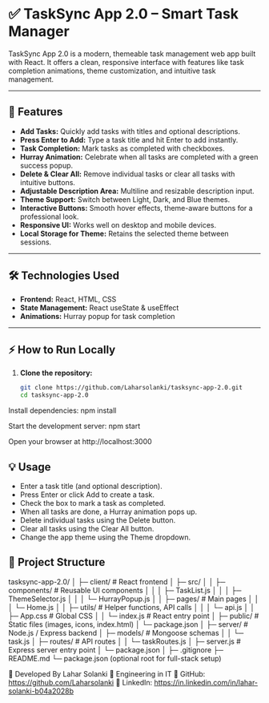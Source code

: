 # ✅ TaskSync App 2.0 – Smart Task Manager

TaskSync App 2.0 is a modern, themeable task management web app built with React. It offers a clean, responsive interface with features like task completion animations, theme customization, and intuitive task management.

---

## 🚀 Features

- **Add Tasks:** Quickly add tasks with titles and optional descriptions.
- **Press Enter to Add:** Type a task title and hit Enter to add instantly.
- **Task Completion:** Mark tasks as completed with checkboxes.
- **Hurray Animation:** Celebrate when all tasks are completed with a green success popup.
- **Delete & Clear All:** Remove individual tasks or clear all tasks with intuitive buttons.
- **Adjustable Description Area:** Multiline and resizable description input.
- **Theme Support:** Switch between Light, Dark, and Blue themes.
- **Interactive Buttons:** Smooth hover effects, theme-aware buttons for a professional look.
- **Responsive UI:** Works well on desktop and mobile devices.
- **Local Storage for Theme:** Retains the selected theme between sessions.

---

## 🛠️ Technologies Used

- **Frontend:** React, HTML, CSS
- **State Management:** React useState & useEffect
- **Animations:** Hurray popup for task completion

---

## ⚡ How to Run Locally

1. **Clone the repository:**

   ```bash
   git clone https://github.com/Laharsolanki/tasksync-app-2.0.git
   cd tasksync-app-2.0


Install dependencies:
npm install

Start the development server:
npm start

Open your browser at http://localhost:3000

## 💡 Usage
- Enter a task title (and optional description).
- Press Enter or click Add to create a task.
- Check the box to mark a task as completed. 
- When all tasks are done, a Hurray animation pops up.
- Delete individual tasks using the Delete button.
- Clear all tasks using the Clear All button.
- Change the app theme using the Theme dropdown.


## 📁 Project Structure

tasksync-app-2.0/
│
├─ client/ # React frontend
│ ├─ src/
│ │ ├─ components/ # Reusable UI components
│ │ │ ├─ TaskList.js
│ │ │ ├─ ThemeSelector.js
│ │ │ └─ HurrayPopup.js
│ │ ├─ pages/ # Main pages
│ │ │ └─ Home.js
│ │ ├─ utils/ # Helper functions, API calls
│ │ │ └─ api.js
│ │ ├─ App.css # Global CSS
│ │ └─ index.js # React entry point
│ ├─ public/ # Static files (images, icons, index.html)
│ └─ package.json
│
├─ server/ # Node.js / Express backend
│ ├─ models/ # Mongoose schemas
│ │ └─ task.js
│ ├─ routes/ # API routes
│ │ └─ taskRoutes.js
│ ├─ server.js # Express server entry point
│ └─ package.json
│
├─ .gitignore
├─ README.md
└─ package.json (optional root for full-stack setup)


👤 Developed By
Lahar Solanki
💼 Engineering in IT
🔗 GitHub: https://github.com/Laharsolanki
🔗 LinkedIn: https://in.linkedin.com/in/lahar-solanki-b04a2028b
